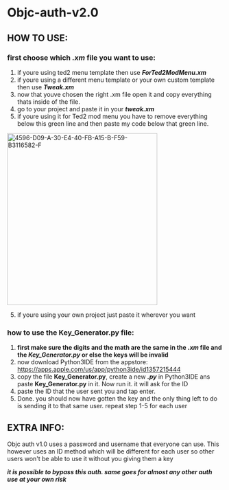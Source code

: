 # Objc-auth-v2.0

## HOW TO USE:

### first choose which *.xm* file you want to use: 
1. if youre using ted2 menu template then use ***ForTed2ModMenu.xm*** 
1. if youre using a different menu template or your own custom template then use ***Tweak.xm*** 
2. now that youve chosen the right .xm file open it and copy everything thats inside of the file. 
4. go to your project and paste it in your ***tweak.xm*** 
5. if youre using it for Ted2 mod menu you have to remove everything below this green line and then paste my code below that green line. 


<a href="https://ibb.co/nBbHCSG"><img src="https://i.ibb.co/Nrs8Szv/4596-D09-A-30-E4-40-FB-A15-B-F59-B3116582-F.jpg" alt="4596-D09-A-30-E4-40-FB-A15-B-F59-B3116582-F" width="350" height="400" border="0"></a>

5. if youre using your own project just paste it wherever you want

### how to use the Key_Generator.py file: 
1. **first make sure the digits and the math are the same in the *.xm* file and the *Key_Generator.py* or else the keys will be invalid**
2. now download Python3IDE from the appstore: https://apps.apple.com/us/app/python3ide/id1357215444
3. copy the file **Key_Generator.py**, create a new ***.py*** in Python3IDE ans paste **Key_Generator.py** in it. Now run it. it will ask for the ID
4. paste the ID that the user sent you and tap enter.
5. Done. you should now have gotten the key and the only thing left to do is sending it to that same user. repeat step 1-5 for each user

## EXTRA INFO:
Objc auth v1.0 uses a password and username that everyone can use. This however uses an ID method which will be different for each user so other users won't be able to use it without you giving them a key

***it is possible to bypass this auth. same goes for almost any other auth use at your own risk***

